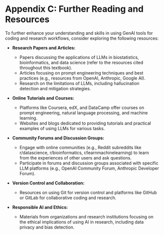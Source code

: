 # Appendix C: Further Reading and Resources

To further enhance your understanding and skills in using GenAI tools for coding and research workflows, consider exploring the following resources:

- **Research Papers and Articles:**  
  - Papers discussing the applications of LLMs in biostatistics, bioinformatics, and data science (refer to the resources cited throughout this textbook).  
  - Articles focusing on prompt engineering techniques and best practices (e.g., resources from OpenAI, Anthropic, Google AI).  
  - Research on the limitations of LLMs, including hallucination detection and mitigation strategies.

- **Online Tutorials and Courses:**  
  - Platforms like Coursera, edX, and DataCamp offer courses on prompt engineering, natural language processing, and machine learning.  
  - Websites and blogs dedicated to providing tutorials and practical examples of using LLMs for various tasks.

- **Community Forums and Discussion Groups:**  
  - Engage with online communities (e.g., Reddit subreddits like r/datascience, r/bioinformatics, r/learnmachinelearning) to learn from the experiences of other users and ask questions.  
  - Participate in forums and discussion groups associated with specific LLM platforms (e.g., OpenAI Community Forum, Anthropic Developer Forum).

- **Version Control and Collaboration:**  
  - Resources on using Git for version control and platforms like GitHub or GitLab for collaborative coding and research.

- **Responsible AI and Ethics:**  
  - Materials from organizations and research institutions focusing on the ethical implications of using AI in research, including data privacy and bias detection.
